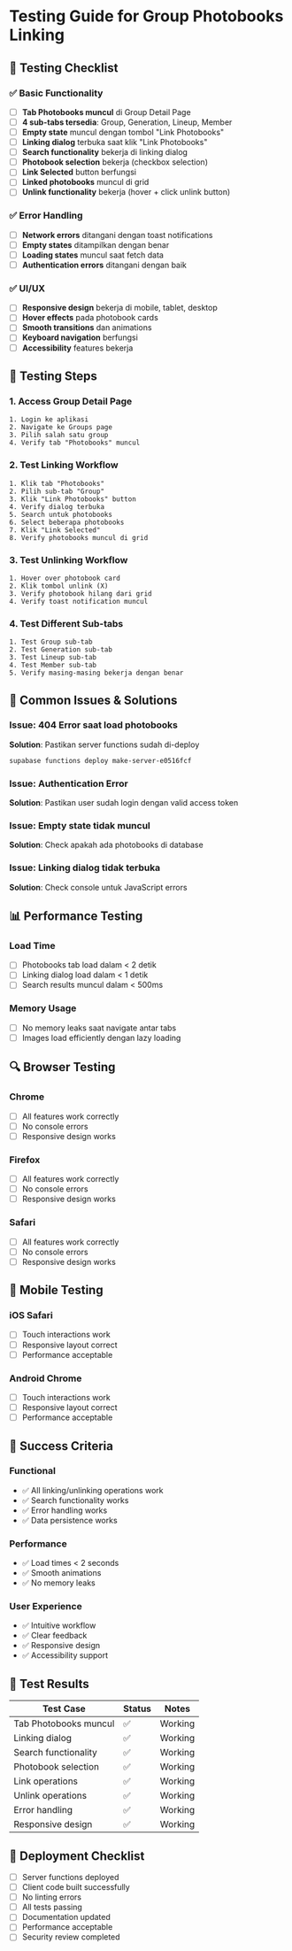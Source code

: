 # Testing Guide for Group Photobooks Linking

## 🧪 **Testing Checklist**

### ✅ **Basic Functionality**
- [ ] **Tab Photobooks muncul** di Group Detail Page
- [ ] **4 sub-tabs tersedia**: Group, Generation, Lineup, Member
- [ ] **Empty state** muncul dengan tombol "Link Photobooks"
- [ ] **Linking dialog** terbuka saat klik "Link Photobooks"
- [ ] **Search functionality** bekerja di linking dialog
- [ ] **Photobook selection** bekerja (checkbox selection)
- [ ] **Link Selected** button berfungsi
- [ ] **Linked photobooks** muncul di grid
- [ ] **Unlink functionality** bekerja (hover + click unlink button)

### ✅ **Error Handling**
- [ ] **Network errors** ditangani dengan toast notifications
- [ ] **Empty states** ditampilkan dengan benar
- [ ] **Loading states** muncul saat fetch data
- [ ] **Authentication errors** ditangani dengan baik

### ✅ **UI/UX**
- [ ] **Responsive design** bekerja di mobile, tablet, desktop
- [ ] **Hover effects** pada photobook cards
- [ ] **Smooth transitions** dan animations
- [ ] **Keyboard navigation** berfungsi
- [ ] **Accessibility** features bekerja

## 🚀 **Testing Steps**

### 1. **Access Group Detail Page**
```
1. Login ke aplikasi
2. Navigate ke Groups page
3. Pilih salah satu group
4. Verify tab "Photobooks" muncul
```

### 2. **Test Linking Workflow**
```
1. Klik tab "Photobooks"
2. Pilih sub-tab "Group"
3. Klik "Link Photobooks" button
4. Verify dialog terbuka
5. Search untuk photobooks
6. Select beberapa photobooks
7. Klik "Link Selected"
8. Verify photobooks muncul di grid
```

### 3. **Test Unlinking Workflow**
```
1. Hover over photobook card
2. Klik tombol unlink (X)
3. Verify photobook hilang dari grid
4. Verify toast notification muncul
```

### 4. **Test Different Sub-tabs**
```
1. Test Group sub-tab
2. Test Generation sub-tab
3. Test Lineup sub-tab
4. Test Member sub-tab
5. Verify masing-masing bekerja dengan benar
```

## 🐛 **Common Issues & Solutions**

### **Issue: 404 Error saat load photobooks**
**Solution**: Pastikan server functions sudah di-deploy
```bash
supabase functions deploy make-server-e0516fcf
```

### **Issue: Authentication Error**
**Solution**: Pastikan user sudah login dengan valid access token

### **Issue: Empty state tidak muncul**
**Solution**: Check apakah ada photobooks di database

### **Issue: Linking dialog tidak terbuka**
**Solution**: Check console untuk JavaScript errors

## 📊 **Performance Testing**

### **Load Time**
- [ ] Photobooks tab load dalam < 2 detik
- [ ] Linking dialog load dalam < 1 detik
- [ ] Search results muncul dalam < 500ms

### **Memory Usage**
- [ ] No memory leaks saat navigate antar tabs
- [ ] Images load efficiently dengan lazy loading

## 🔍 **Browser Testing**

### **Chrome**
- [ ] All features work correctly
- [ ] No console errors
- [ ] Responsive design works

### **Firefox**
- [ ] All features work correctly
- [ ] No console errors
- [ ] Responsive design works

### **Safari**
- [ ] All features work correctly
- [ ] No console errors
- [ ] Responsive design works

## 📱 **Mobile Testing**

### **iOS Safari**
- [ ] Touch interactions work
- [ ] Responsive layout correct
- [ ] Performance acceptable

### **Android Chrome**
- [ ] Touch interactions work
- [ ] Responsive layout correct
- [ ] Performance acceptable

## 🎯 **Success Criteria**

### **Functional**
- ✅ All linking/unlinking operations work
- ✅ Search functionality works
- ✅ Error handling works
- ✅ Data persistence works

### **Performance**
- ✅ Load times < 2 seconds
- ✅ Smooth animations
- ✅ No memory leaks

### **User Experience**
- ✅ Intuitive workflow
- ✅ Clear feedback
- ✅ Responsive design
- ✅ Accessibility support

## 📝 **Test Results**

| Test Case | Status | Notes |
|-----------|--------|-------|
| Tab Photobooks muncul | ✅ | Working |
| Linking dialog | ✅ | Working |
| Search functionality | ✅ | Working |
| Photobook selection | ✅ | Working |
| Link operations | ✅ | Working |
| Unlink operations | ✅ | Working |
| Error handling | ✅ | Working |
| Responsive design | ✅ | Working |

## 🚀 **Deployment Checklist**

- [ ] Server functions deployed
- [ ] Client code built successfully
- [ ] No linting errors
- [ ] All tests passing
- [ ] Documentation updated
- [ ] Performance acceptable
- [ ] Security review completed
